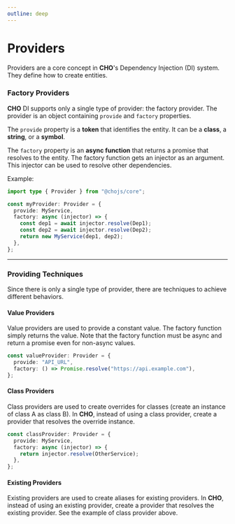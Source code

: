```yaml
---
outline: deep
---
```


# Providers

Providers are a core concept in **CHO**'s Dependency Injection (DI) system. They define how to create entities.

### Factory Providers

**CHO** DI supports only a single type of provider: the factory provider. The provider is an object containing `provide`
and `factory` properties.

The `provide` property is a **token** that identifies the entity. It can be a **class**, a **string**, or a **symbol**.

The `factory` property is an **async function** that returns a promise that resolves to the entity. The factory function
gets an injector as an argument. This injector can be used to resolve other dependencies.

Example:

```ts
import type { Provider } from "@chojs/core";

const myProvider: Provider = {
  provide: MyService,
  factory: async (injector) => {
    const dep1 = await injector.resolve(Dep1);
    const dep2 = await injector.resolve(Dep2);
    return new MyService(dep1, dep2);
  },
};
```

---

### Providing Techniques

Since there is only a single type of provider, there are techniques to achieve different behaviors.

#### Value Providers

Value providers are used to provide a constant value. The factory function simply returns the value. Note that the
factory function must be async and return a promise even for non-async values.

```ts
const valueProvider: Provider = {
  provide: "API_URL",
  factory: () => Promise.resolve("https://api.example.com"),
};
```

#### Class Providers

Class providers are used to create overrides for classes (create an instance of class A as class B). In **CHO**, instead of
using a class provider, create a provider that resolves the override instance.

```ts
const classProvider: Provider = {
  provide: MyService,
  factory: async (injector) => {
    return injector.resolve(OtherService);
  },
};
```

#### Existing Providers

Existing providers are used to create aliases for existing providers. In **CHO**, instead of using an existing provider,
create a provider that resolves the existing provider. See the example of class provider above.
